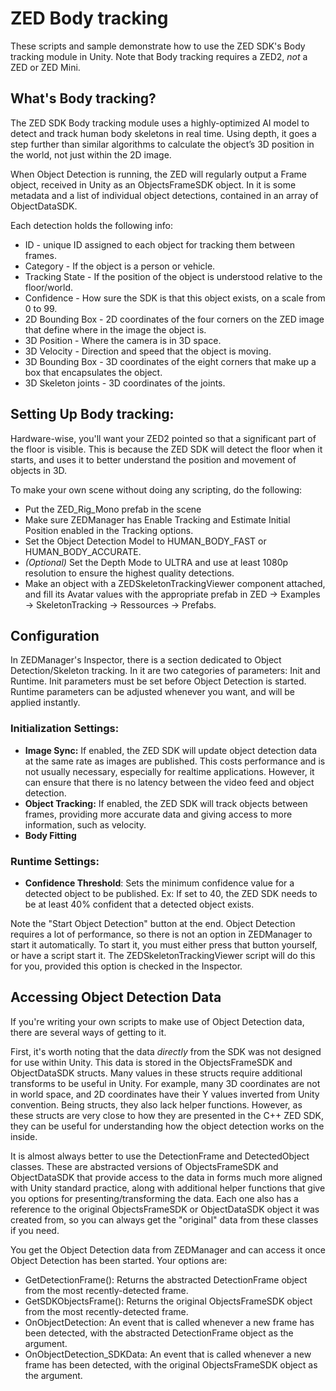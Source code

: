 # ZED Body tracking

These scripts and sample demonstrate how to use the ZED SDK's Body tracking module in Unity. Note that Body tracking requires a ZED2, *not* a ZED or ZED Mini.

## What's Body tracking?

The ZED SDK Body tracking module uses a highly-optimized AI model to detect and track human body skeletons in real time. Using depth, it goes a step further than similar algorithms to calculate the object’s 3D position in the world, not just within the 2D image.

When Object Detection is running, the ZED will regularly output a Frame object, received in Unity as an ObjectsFrameSDK object. In it is some metadata and a list of individual object detections, contained
in an array of ObjectDataSDK.

Each detection holds the following info:

- ID - unique ID assigned to each object for tracking them between frames.
- Category - If the object is a person or vehicle.
- Tracking State - If the position of the object is understood relative to the floor/world.
- Confidence - How sure the SDK is that this object exists, on a scale from 0 to 99.
- 2D Bounding Box - 2D coordinates of the four corners on the ZED image that define where in the image the object is.
- 3D Position - Where the camera is in 3D space.
- 3D Velocity - Direction and speed that the object is moving.
- 3D Bounding Box - 3D coordinates of the eight corners that make up a box that encapsulates the object.
- 3D Skeleton joints - 3D coordinates of the joints.

## Setting Up Body tracking:

Hardware-wise, you'll want your ZED2 pointed so that a significant part of the floor is visible. This is because the ZED SDK will detect the floor when it starts, and uses it to better understand the position and movement of objects in 3D.

To make your own scene without doing any scripting, do the following:

- Put the ZED_Rig_Mono prefab in the scene
- Make sure ZEDManager has Enable Tracking and Estimate Initial Position enabled in the Tracking options.
- Set the Object Detection Model to HUMAN_BODY_FAST or HUMAN_BODY_ACCURATE.
- *(Optional)* Set the Depth Mode to ULTRA and use at least 1080p resolution to ensure the highest quality detections.
- Make an object with a ZEDSkeletonTrackingViewer component attached, and fill its Avatar values with the appropriate prefab in ZED -> Examples -> SkeletonTracking -> Ressources -> Prefabs.

## Configuration

In ZEDManager's Inspector, there is a section dedicated to Object Detection/Skeleton tracking. In it are two categories of parameters: Init and Runtime. Init parameters must be set before Object Detection is started. Runtime parameters can be adjusted whenever you want, and will be applied instantly.

### Initialization Settings:

- **Image Sync:** If enabled, the ZED SDK will update object detection data at the same rate as images are published. This costs performance and is not usually necessary, especially for realtime applications. However, it can ensure that there is no latency between the video feed and object detection.
- **Object Tracking:** If enabled, the ZED SDK will track objects between frames, providing more accurate data and giving access to more information, such as velocity.
- **Body Fitting**

### Runtime Settings:

- **Confidence Threshold**: Sets the minimum confidence value for a detected object to be published. Ex: If set to 40, the ZED SDK needs to be at least 40% confident that a detected object exists.

Note the "Start Object Detection" button at the end. Object Detection requires a lot of performance, so there is not an option in ZEDManager to start it automatically. To start it, you must either press that button yourself, or have a script start it. The ZEDSkeletonTrackingViewer script will do this for you, provided this option is checked in the Inspector.


## Accessing Object Detection Data

If you're writing your own scripts to make use of Object Detection data, there are several ways of getting to it.

First, it's worth noting that the data *directly* from the SDK was not designed for use within Unity. This data is stored in the ObjectsFrameSDK and ObjectDataSDK structs. Many values in these structs require additional transforms to be useful in Unity. For example, many 3D coordinates are not in world space, and 2D coordinates have their Y values inverted from Unity convention. Being structs, they also lack helper functions. However, as these structs are very close to how they are presented in the C++ ZED SDK, they can be useful for understanding how the object detection works on the inside.

It is almost always better to use the DetectionFrame and DetectedObject classes. These are abstracted versions of ObjectsFrameSDK and ObjectDataSDK that provide access to the data in forms much more aligned with Unity standard practice, along with additional helper functions that give you options for presenting/transforming the data. Each one also has a reference to the original ObjectsFrameSDK or ObjectDataSDK object it was created from, so you can always get the "original" data from these classes if you need.

You get the Object Detection data from ZEDManager and can access it once Object Detection has been started. Your options are:

- GetDetectionFrame(): Returns the abstracted DetectionFrame object from the most recently-detected frame.
- GetSDKObjectsFrame(): Returns the original ObjectsFrameSDK object from the most recently-detected frame.
- OnObjectDetection: An event that is called whenever a new frame has been detected, with the abstracted DetectionFrame object as the argument.
- OnObjectDetection_SDKData: An event that is called whenever a new frame has been detected, with the original ObjectsFrameSDK object as the argument.
